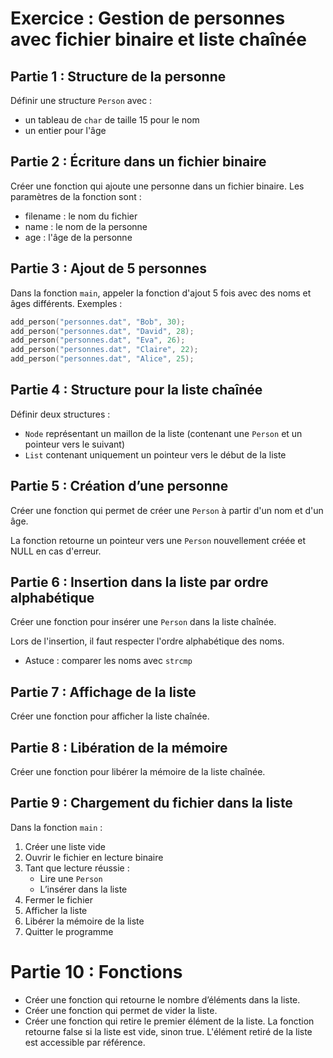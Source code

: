 # Exercice : Gestion de personnes avec fichier binaire et liste chaînée

## Partie 1 : Structure de la personne
Définir une structure `Person` avec :
* un tableau de `char` de taille 15 pour le nom
* un entier pour l'âge

## Partie 2 : Écriture dans un fichier binaire
Créer une fonction qui ajoute une personne dans un fichier binaire.
Les paramètres de la fonction sont :
- filename : le nom du fichier
- name : le nom de la personne
- age : l'âge de la personne

## Partie 3 : Ajout de 5 personnes
Dans la fonction `main`, appeler la fonction d'ajout 5 fois avec des noms et âges différents.
Exemples :

```c
add_person("personnes.dat", "Bob", 30);
add_person("personnes.dat", "David", 28);
add_person("personnes.dat", "Eva", 26);
add_person("personnes.dat", "Claire", 22);
add_person("personnes.dat", "Alice", 25);
```

## Partie 4 : Structure pour la liste chaînée
Définir deux structures :
* `Node` représentant un maillon de la liste (contenant une `Person` et un pointeur vers le suivant)
* `List` contenant uniquement un pointeur vers le début de la liste

## Partie 5 : Création d’une personne
Créer une fonction qui permet de créer une `Person` à partir d'un nom et d'un âge.

La fonction retourne un pointeur vers une `Person` nouvellement créée et NULL en cas d'erreur.

## Partie 6 : Insertion dans la liste par ordre alphabétique
Créer une fonction pour insérer une `Person` dans la liste chaînée.

Lors de l'insertion, il faut respecter l'ordre alphabétique des noms.

* Astuce : comparer les noms avec `strcmp`

## Partie 7 : Affichage de la liste
Créer une fonction pour afficher la liste chaînée.

## Partie 8 : Libération de la mémoire
Créer une fonction pour libérer la mémoire de la liste chaînée.

## Partie 9 : Chargement du fichier dans la liste
Dans la fonction `main` :
1. Créer une liste vide
2. Ouvrir le fichier en lecture binaire
3. Tant que lecture réussie :
   * Lire une `Person`
   * L’insérer dans la liste
4. Fermer le fichier
5. Afficher la liste
6. Libérer la mémoire de la liste
7. Quitter le programme

# Partie 10 : Fonctions
- Créer une fonction qui retourne le nombre d’éléments dans la liste.
- Créer une fonction qui permet de vider la liste.
- Créer une fonction qui retire le premier élément de la liste. La fonction retourne false si la liste est vide, sinon true. L'élément retiré de la liste est accessible par référence.
